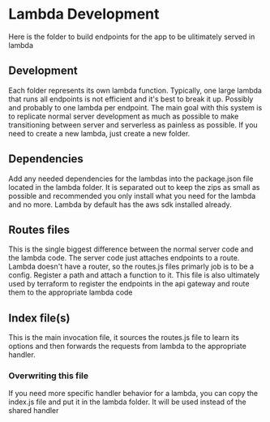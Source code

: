 # Lambda Development

Here is the folder to build endpoints for the app to be ulitimately served in lambda

## Development

Each folder represents its own lambda function. Typically, one large lambda that runs all endpoints is not efficient and it's best to break it up. Possibly and probably to one lambda per endpoint. The main goal with this system is to replicate normal server development as much as possible to make transitioning between server and serverless as painless as possible. If you need to create a new lambda, just create a new folder.

## Dependencies

Add any needed dependencies for the lambdas into the package.json file located in the lambda folder. It is separated out to keep the zips as small as possible and recommended you only install what you need for the lambda and no more. Lambda by default has the aws sdk installed already.

## Routes files

This is the single biggest difference between the normal server code and the lambda code. The server code just attaches endpoints to a route. Lambda doesn't have a router, so the routes.js files primarly job is to be a config. Register a path and attach a function to it. This file is also ultimately used by terraform to register the endpoints in the api gateway and route them to the appropriate lambda code

## Index file(s)

This is the main invocation file, it sources the routes.js file to learn its options and then forwards the requests from lambda to the appropriate handler.

### Overwriting this file

If you need more specific handler behavior for a lambda, you can copy the index.js file and put it in the lambda folder. It will be used instead of the shared handler